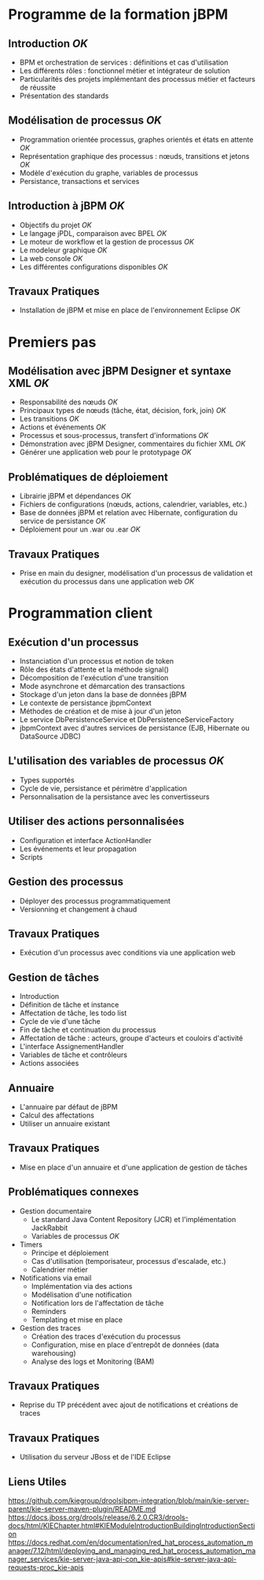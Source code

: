 # Programme de la formation jBPM

## Introduction _OK_

- BPM et orchestration de services : définitions et cas d'utilisation
- Les différents rôles : fonctionnel métier et intégrateur de solution
- Particularités des projets implémentant des processus métier et facteurs de réussite
- Présentation des standards

## Modélisation de processus _OK_

- Programmation orientée processus, graphes orientés et états en attente _OK_
- Représentation graphique des processus : nœuds, transitions et jetons _OK_
- Modèle d'exécution du graphe, variables de processus
- Persistance, transactions et services

## Introduction à jBPM _OK_

- Objectifs du projet _OK_
- Le langage jPDL, comparaison avec BPEL _OK_
- Le moteur de workflow et la gestion de processus _OK_
- Le modeleur graphique _OK_
- La web console _OK_
- Les différentes configurations disponibles _OK_

## Travaux Pratiques

- Installation de jBPM et mise en place de l'environnement Eclipse _OK_

# Premiers pas

## Modélisation avec jBPM Designer et syntaxe XML _OK_

- Responsabilité des nœuds _OK_
- Principaux types de nœuds (tâche, état, décision, fork, join) _OK_
- Les transitions _OK_
- Actions et événements _OK_
- Processus et sous-processus, transfert d'informations _OK_
- Démonstration avec jBPM Designer, commentaires du fichier XML _OK_
- Générer une application web pour le prototypage _OK_

## Problématiques de déploiement

- Librairie jBPM et dépendances _OK_
- Fichiers de configurations (nœuds, actions, calendrier, variables, etc.)
- Base de données jBPM et relation avec Hibernate, configuration du service de persistance _OK_
- Déploiement pour un .war ou .ear _OK_

## Travaux Pratiques

- Prise en main du designer, modélisation d'un processus de validation et exécution du processus dans une application web _OK_

# Programmation client

## Exécution d'un processus

- Instanciation d'un processus et notion de token
- Rôle des états d'attente et la méthode signal()
- Décomposition de l'exécution d'une transition
- Mode asynchrone et démarcation des transactions
- Stockage d'un jeton dans la base de données jBPM
- Le contexte de persistance jbpmContext
- Méthodes de création et de mise à jour d'un jeton
- Le service DbPersistenceService et DbPersistenceServiceFactory
- jbpmContext avec d'autres services de persistance (EJB, Hibernate ou DataSource JDBC)

## L'utilisation des variables de processus _OK_

- Types supportés
- Cycle de vie, persistance et périmètre d'application
- Personnalisation de la persistance avec les convertisseurs

## Utiliser des actions personnalisées

- Configuration et interface ActionHandler
- Les événements et leur propagation
- Scripts

## Gestion des processus

- Déployer des processus programmatiquement
- Versionning et changement à chaud

## Travaux Pratiques

- Exécution d'un processus avec conditions via une application web

## Gestion de tâches

- Introduction
- Définition de tâche et instance
- Affectation de tâche, les todo list
- Cycle de vie d'une tâche
- Fin de tâche et continuation du processus
- Affectation de tâche : acteurs, groupe d'acteurs et couloirs d'activité
- L'interface AssignementHandler
- Variables de tâche et contrôleurs
- Actions associées

## Annuaire

- L'annuaire par défaut de jBPM
- Calcul des affectations
- Utiliser un annuaire existant

## Travaux Pratiques

- Mise en place d'un annuaire et d'une application de gestion de tâches

## Problématiques connexes

- Gestion documentaire
  - Le standard Java Content Repository (JCR) et l'implémentation JackRabbit
  - Variables de processus _OK_
- Timers
  - Principe et déploiement
  - Cas d'utilisation (temporisateur, processus d'escalade, etc.)
  - Calendrier métier
- Notifications via email
  - Implémentation via des actions
  - Modélisation d'une notification
  - Notification lors de l'affectation de tâche
  - Reminders
  - Templating et mise en place
- Gestion des traces
  - Création des traces d'exécution du processus
  - Configuration, mise en place d'entrepôt de données (data warehousing)
  - Analyse des logs et Monitoring (BAM)

## Travaux Pratiques

- Reprise du TP précédent avec ajout de notifications et créations de traces

## Travaux Pratiques

- Utilisation du serveur JBoss et de l'IDE Eclipse

## Liens Utiles

https://github.com/kiegroup/droolsjbpm-integration/blob/main/kie-server-parent/kie-server-maven-plugin/README.md
https://docs.jboss.org/drools/release/6.2.0.CR3/drools-docs/html/KIEChapter.html#KIEModuleIntroductionBuildingIntroductionSection
https://docs.redhat.com/en/documentation/red_hat_process_automation_manager/7.12/html/deploying_and_managing_red_hat_process_automation_manager_services/kie-server-java-api-con_kie-apis#kie-server-java-api-requests-proc_kie-apis
